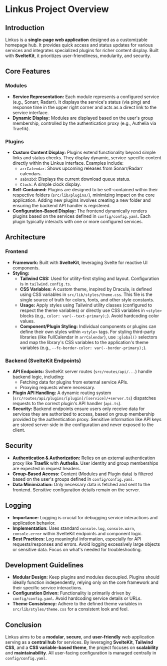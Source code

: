 # Linkus Project Overview

## Introduction

Linkus is a **single-page web application** designed as a customizable homepage hub. It provides quick access and status updates for various services and integrates specialized plugins for richer content display. Built with **SvelteKit**, it prioritizes user-friendliness, modularity, and security.

## Core Features

### Modules

- **Service Representation:** Each module represents a configured service (e.g., Sonarr, Radarr). It displays the service's status (via ping) and response time in the upper right corner and acts as a direct link to the service interface.
- **Dynamic Display:** Modules are displayed based on the user's group membership, controlled by the authentication proxy (e.g., Authelia via Traefik).

### Plugins

- **Custom Content Display:** Plugins extend functionality beyond simple links and status checks. They display dynamic, service-specific content directly within the Linkus interface. Examples include:
  - `arrCalendar`: Shows upcoming releases from Sonarr/Radarr calendars.
  - `sabnzbd`: Displays the current download queue status.
  - `Clock`: A simple clock display.
- **Self-Contained:** Plugins are designed to be self-contained within their respective folders (`src/lib/plugins/`), minimizing impact on the core application. Adding new plugins involves creating a new folder and ensuring the backend API handler is registered.
- **Configuration-Based Display:** The frontend dynamically renders plugins based on the services defined in `config/config.yaml`. Each plugin typically interacts with one or more configured services.

## Architecture

### Frontend

- **Framework:** Built with **SvelteKit**, leveraging Svelte for reactive UI components.
- **Styling:**
  - **Tailwind CSS:** Used for utility-first styling and layout. Configuration is in `tailwind.config.ts`.
  - **CSS Variables:** A custom theme, inspired by Dracula, is defined using CSS variables in `src/lib/styles/theme.css`. This file is the single source of truth for colors, fonts, and other style constants.
  - **Usage:** Apply styles using Tailwind utility classes (configured to respect the theme variables) or directly use CSS variables in `<style>` blocks (e.g., `color: var(--text-primary);`). Avoid hardcoding color values.
  - **Component/Plugin Styling:** Individual components or plugins can define their own styles within `<style>` tags. For styling third-party libraries (like FullCalendar in `arrCalendar`), use `:global()` selectors and map the library's CSS variables to the application's theme variables (e.g., `--fc-border-color: var(--border-primary);`).

### Backend (SvelteKit Endpoints)

- **API Endpoints:** SvelteKit server routes (`src/routes/api/...`) handle backend logic, including:
  - Fetching data for plugins from external service APIs.
  - Proxying requests where necessary.
- **Plugin API Handling:** A dynamic routing system (`src/routes/api/plugins/[plugin]/[service]/+server.ts`) dispatches requests to the correct plugin's API handler (`api.ts`).
- **Security:** Backend endpoints ensure users only receive data for services they are authorized to access, based on group membership provided by the authentication proxy. Sensitive information like API keys are stored server-side in the configuration and never exposed to the client.

## Security

- **Authentication & Authorization:** Relies on an external authentication proxy like **Traefik** with **Authelia**. User identity and group memberships are expected in request headers.
- **Group-Based Access:** Content (Modules and Plugin data) is filtered based on the user's groups defined in `config/config.yaml`.
- **Data Minimization:** Only necessary data is fetched and sent to the frontend. Sensitive configuration details remain on the server.

## Logging

- **Importance:** Logging is crucial for debugging service interactions and application behavior.
- **Implementation:** Uses standard `console.log`, `console.warn`, `console.error` within SvelteKit endpoints and component logic.
- **Best Practices:** Log meaningful information, especially for API requests/responses and errors. Avoid logging excessively large objects or sensitive data. Focus on what's needed for troubleshooting.

## Development Guidelines

- **Modular Design:** Keep plugins and modules decoupled. Plugins should ideally function independently, relying only on the core framework and their specific service interactions.
- **Configuration Driven:** Functionality is primarily driven by `config/config.yaml`. Avoid hardcoding service details or URLs.
- **Theme Consistency:** Adhere to the defined theme variables in `src/lib/styles/theme.css` for a consistent look and feel.

## Conclusion

Linkus aims to be a **modular**, **secure**, and **user-friendly** web application serving as a **central hub** for services. By leveraging **SvelteKit**, **Tailwind CSS**, and a **CSS variable-based theme**, the project focuses on **scalability** and **maintainability**. All user-facing configuration is managed centrally in `config/config.yaml`.
